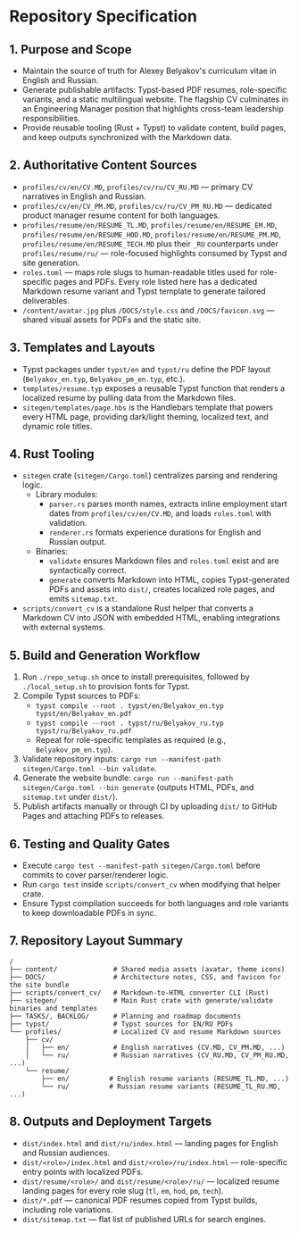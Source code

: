 # Repository Specification

## 1. Purpose and Scope
- Maintain the source of truth for Alexey Belyakov's curriculum vitae in English and Russian.
- Generate publishable artifacts: Typst-based PDF resumes, role-specific variants, and a static multilingual website. The flagship CV culminates in an Engineering Manager position that highlights cross-team leadership responsibilities.
- Provide reusable tooling (Rust + Typst) to validate content, build pages, and keep outputs synchronized with the Markdown data.

## 2. Authoritative Content Sources
- `profiles/cv/en/CV.MD`, `profiles/cv/ru/CV_RU.MD` — primary CV narratives in English and Russian.
- `profiles/cv/en/CV_PM.MD`, `profiles/cv/ru/CV_PM_RU.MD` — dedicated product manager resume content for both languages.
- `profiles/resume/en/RESUME_TL.MD`, `profiles/resume/en/RESUME_EM.MD`, `profiles/resume/en/RESUME_HOD.MD`, `profiles/resume/en/RESUME_PM.MD`, `profiles/resume/en/RESUME_TECH.MD` plus their `_RU` counterparts under `profiles/resume/ru/` — role-focused highlights consumed by Typst and site generation.
- `roles.toml` — maps role slugs to human-readable titles used for role-specific pages and PDFs. Every role listed here has a dedicated Markdown resume variant and Typst template to generate tailored deliverables.
- `/content/avatar.jpg` plus `/DOCS/style.css` and `/DOCS/favicon.svg` — shared visual assets for PDFs and the static site.

## 3. Templates and Layouts
- Typst packages under `typst/en` and `typst/ru` define the PDF layout (`Belyakov_en.typ`, `Belyakov_pm_en.typ`, etc.).
- `templates/resume.typ` exposes a reusable Typst function that renders a localized resume by pulling data from the Markdown files.
- `sitegen/templates/page.hbs` is the Handlebars template that powers every HTML page, providing dark/light theming, localized text, and dynamic role titles.

## 4. Rust Tooling
- `sitegen` crate (`sitegen/Cargo.toml`) centralizes parsing and rendering logic.
  - Library modules:
    - `parser.rs` parses month names, extracts inline employment start dates from `profiles/cv/en/CV.MD`, and loads `roles.toml` with validation.
    - `renderer.rs` formats experience durations for English and Russian output.
  - Binaries:
    - `validate` ensures Markdown files and `roles.toml` exist and are syntactically correct.
    - `generate` converts Markdown into HTML, copies Typst-generated PDFs and assets into `dist/`, creates localized role pages, and emits `sitemap.txt`.
- `scripts/convert_cv` is a standalone Rust helper that converts a Markdown CV into JSON with embedded HTML, enabling integrations with external systems.

## 5. Build and Generation Workflow
1. Run `./repo_setup.sh` once to install prerequisites, followed by `./local_setup.sh` to provision fonts for Typst.
2. Compile Typst sources to PDFs:
   - `typst compile --root . typst/en/Belyakov_en.typ typst/en/Belyakov_en.pdf`
   - `typst compile --root . typst/ru/Belyakov_ru.typ typst/ru/Belyakov_ru.pdf`
   - Repeat for role-specific templates as required (e.g., `Belyakov_pm_en.typ`).
3. Validate repository inputs: `cargo run --manifest-path sitegen/Cargo.toml --bin validate`.
4. Generate the website bundle: `cargo run --manifest-path sitegen/Cargo.toml --bin generate` (outputs HTML, PDFs, and `sitemap.txt` under `dist/`).
5. Publish artifacts manually or through CI by uploading `dist/` to GitHub Pages and attaching PDFs to releases.

## 6. Testing and Quality Gates
- Execute `cargo test --manifest-path sitegen/Cargo.toml` before commits to cover parser/renderer logic.
- Run `cargo test` inside `scripts/convert_cv` when modifying that helper crate.
- Ensure Typst compilation succeeds for both languages and role variants to keep downloadable PDFs in sync.

## 7. Repository Layout Summary
```
/
├── content/              # Shared media assets (avatar, theme icons)
├── DOCS/                 # Architecture notes, CSS, and favicon for the site bundle
├── scripts/convert_cv/   # Markdown-to-HTML converter CLI (Rust)
├── sitegen/              # Main Rust crate with generate/validate binaries and templates
├── TASKS/, BACKLOG/      # Planning and roadmap documents
├── typst/                # Typst sources for EN/RU PDFs
└── profiles/             # Localized CV and resume Markdown sources
    ├── cv/
    │   ├── en/           # English narratives (CV.MD, CV_PM.MD, ...)
    │   └── ru/           # Russian narratives (CV_RU.MD, CV_PM_RU.MD, ...)
    └── resume/
        ├── en/          # English resume variants (RESUME_TL.MD, ...)
        └── ru/          # Russian resume variants (RESUME_TL_RU.MD, ...)
```

## 8. Outputs and Deployment Targets
- `dist/index.html` and `dist/ru/index.html` — landing pages for English and Russian audiences.
- `dist/<role>/index.html` and `dist/<role>/ru/index.html` — role-specific entry points with localized PDFs.
- `dist/resume/<role>/` and `dist/resume/<role>/ru/` — localized resume landing pages for every role slug (`tl`, `em`, `hod`, `pm`, `tech`).
- `dist/*.pdf` — canonical PDF resumes copied from Typst builds, including role variations.
- `dist/sitemap.txt` — flat list of published URLs for search engines.

